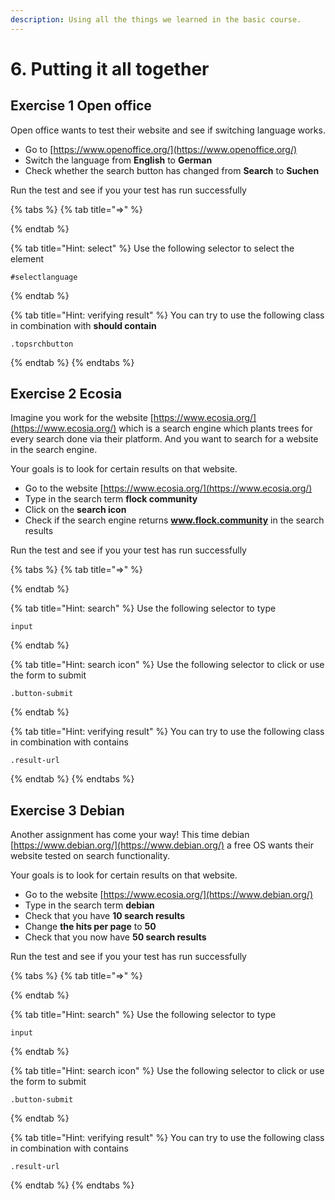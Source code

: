 ```yaml
---
description: Using all the things we learned in the basic course.
---
```


# 6. Putting it all together

## Exercise 1 Open office

Open office wants to test their website and see if switching language works. 

* Go to [https://www.openoffice.org/](https://www.openoffice.org/)
* Switch the language from **English** to **German**
* Check whether the search button has changed from **Search** to **Suchen**

Run the test and see if you your test has run successfully



{% tabs %}
{% tab title="=>" %}

{% endtab %}

{% tab title="Hint: select" %}
Use the following selector to select the element

```text
#selectlanguage
```
{% endtab %}

{% tab title="Hint: verifying result" %}
You can try to use the following class in combination with **should contain**

```text
.topsrchbutton
```
{% endtab %}
{% endtabs %}

## Exercise 2 Ecosia

Imagine you work for the website [https://www.ecosia.org/](https://www.ecosia.org/) which is a search engine which plants trees for every search done via their platform. And you want to search for a website in the search engine.

Your goals is to look for certain results on that website.

* Go to the website [https://www.ecosia.org/](https://www.ecosia.org/) 
* Type in the search term **flock community**
* Click on the **search icon**
* Check if the search engine returns **www.flock.community** in the search results

Run the test and see if you your test has run successfully

{% tabs %}
{% tab title="=>" %}

{% endtab %}

{% tab title="Hint: search" %}
Use the following selector to type

```text
input
```
{% endtab %}

{% tab title="Hint: search icon" %}
Use the following selector to click or use the form to submit

```text
.button-submit
```
{% endtab %}

{% tab title="Hint: verifying result" %}
You can try to use the following class in combination with contains

```text
.result-url
```
{% endtab %}
{% endtabs %}



## Exercise 3 Debian

Another assignment has come your way! This time debian [https://www.debian.org/](https://www.debian.org/) a free OS wants their website tested on search functionality.

Your goals is to look for certain results on that website.

* Go to the website [https://www.ecosia.org/](https://www.debian.org/)
* Type in the search term **debian**
* Check that you have **10 search results**
* Change **the hits per page** to **50**
* Check that you now have **50 search results**

Run the test and see if you your test has run successfully

{% tabs %}
{% tab title="=>" %}

{% endtab %}

{% tab title="Hint: search" %}
Use the following selector to type

```text
input
```
{% endtab %}

{% tab title="Hint: search icon" %}
Use the following selector to click or use the form to submit

```text
.button-submit
```
{% endtab %}

{% tab title="Hint: verifying result" %}
You can try to use the following class in combination with contains

```text
.result-url
```
{% endtab %}
{% endtabs %}

